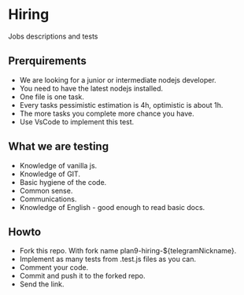 # Hiring

Jobs descriptions and tests

## Prerquirements

-   We are looking for a junior or intermediate nodejs developer.
-   You need to have the latest nodejs installed.
-   One file is one task.
-   Every tasks pessimistic estimation is 4h, optimistic is about 1h.
-   The more tasks you complete more chance you have.
-   Use VsCode to implement this test.

## What we are testing

-   Knowledge of vanilla js.
-   Knowledge of GIT.
-   Basic hygiene of the code.
-   Common sense.
-   Communications.
-   Knowledge of English - good enough to read basic docs.

## Howto

-   Fork this repo. With fork name plan9-hiring-${telegramNickname}.
-   Implement as many tests from .test.js files as you can.
-   Comment your code.
-   Commit and push it to the forked repo.
-   Send the link.
